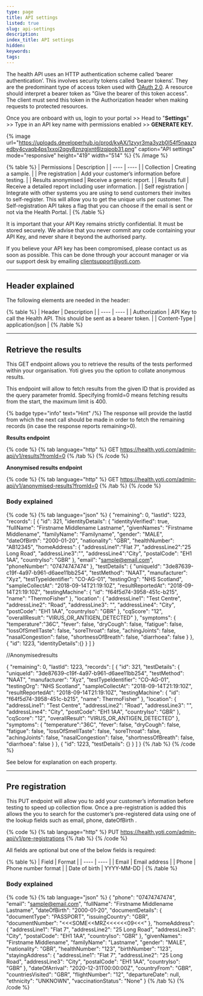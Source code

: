 ```yaml
---
type: page
title: API settings
listed: true
slug: api-settings
description: 
index_title: API settings
hidden: 
keywords: 
tags: 
---
```


The health API uses an HTTP authentication scheme called ‘bearer authentication’. This involves security tokens called ‘bearer tokens’. They are the predominant type of access token used with [OAuth 2.0](https://oauth.net/2/). A resource should interpret a bearer token as "Give the bearer of this token access". The client must send this token in the Authorization header when making requests to protected resources.

Once you are onboard with us, login to your portal &gt;&gt; Head to "**Settings**" &gt;&gt; Type in an API key name with permissions enabled &gt;&gt; **GENERATE KEY.**

{% image url="https://uploads.developerhub.io/prod/kvAX/1zyyr3ma3yzb0l54f5naazqedby4cvaqb4ps1xxoi2qgv8znzgjxnt6lzqjpob31.png" caption="API settings" mode="responsive" height="419" width="514" %}
{% /image %}

{% table %}
| Permissions | Description | 
| ---- | ---- | 
| Collection | Creating a sample. | 
| Pre registration | Add your customer’s information before testing. | 
| Results anonymised | Receive a generic report. | 
| Results full | Receive a detailed report including user information. | 
| Self registration | Integrate with other systems you are using to send customers their invites to self-register. This will allow you to get the unique urls per customer. The Self-registration API takes a flag that you can choose if the email is sent or not via the Health Portal. | 
{% /table %}

It is important that your API Key remains strictly confidential. It must be stored securely. We advise that you never commit any code containing your API Key, and never share it beyond the authorised party.

If you believe your API key has been compromised, please contact us as soon as possible. This can be done through your account manager or via our support desk by emailing [clientsupport@yoti.com](mailto:clientsupport@yoti.com).

---

## Header explained

The following elements are needed in the header:

{% table %}
| Header | Description | 
| ---- | ---- | 
| Authorization | API Key to call the Health API. This should be sent as a bearer token. | 
| Content-Type | application/json | 
{% /table %}

---

## Retrieve the results

This GET endpoint allows you to retrieve the results of the tests performed within your organisation.  Yoti gives you the option to collate anonymous results.

This endpoint will allow to fetch results from the given ID that is provided as the query parameter fromId. Specifying fromId=0 means fetching results from the start, the maximum limit is 400. 

{% badge type="info" text="Hint" /%} The response will provide the lastId from which the next call should be made in order to fetch the remaining records (in case the response reports remaining&gt;0).

**Results endpoint**

{% code %}
{% tab language="http" %}
GET	https://health.yoti.com/admin-api/v1/results?fromId=0
{% /tab %}
{% /code %}

**Anonymised results endpoint**

{% code %}
{% tab language="http" %}
GET https://health.yoti.com/admin-api/v1/anonymised-results?fromId=0
{% /tab %}
{% /code %}

### Body explained

{% code %}
{% tab language="json" %}
{
    "remaining": 0,
    "lastId": 1223,
    "records": [
      {
        "id": 321,
        "identityDetails": {
          "identityVerified": true,
          "fullName": "Firstname Middlename Lastname",
          "givenNames": "Firstname Middlename",
          "familyName": "Familyname",
          "gender": "MALE",
          "dateOfBirth": "2000-01-20",
          "nationality": "GBR",
          "healthNumber": "AB12345",
          "homeAddress": {
            "addressLine1":"Flat 7",
            "addressLine2":"25 Long Road",
            "addressLine3":"",
            "addressLine4":"City",
            "postalCode": "EH1 1AA",
            "countryIso": "GBR"
          },
          "email": "sample@email.com",
          "phoneNumber": "07474747474"
        },
        "testDetails": {
          "uniqueId": "3de87639-c19f-4a97-b961-d6aee11bb254",
          "testMethod": "NAAT",
          "manufacturer": "Xyz",
          "testTypeIdentifier": "CO-AG-01",
          "testingOrg": "NHS Scotland",
          "sampleCollectAt": "2018-09-14T21:19:10Z",
          "resultReportedAt": "2018-09-14T21:19:10Z",
          "testingMachine": {
            "id": "f64f5d74-3958-451c-b215",
            "name": "ThermoFisher"
          },
          "location": {
            "addressLine1": "Test Centre",
            "addressLine2": "Road",
            "addressLine3": "",
            "addressLine4": "City",
            "postCode": "EH1 1AA",
            "countryIso": "GBR"
          },
          "cqScore": "12",
          "overallResult": "VIRUS_OR_ANTIGEN_DETECTED"
        },
        "symptoms": {
          "temperature":"36C",
          "fever": false,
          "dryCough": false,
          "fatigue": false,
          "lossOfSmellTaste": false,
          "soreThroat": false,
          "achingJoints": false,
          "nasalCongestion": false,
          "shortnessOfBreath": false,
          "diarrhoea": false
        }
      },
      {
        "id": 1223,
        "identityDetails":{}
      }
    ]
  }



//Anonymisedresults 



{
    "remaining": 0,
    "lastId": 1223,
    "records": [
      {
        "id": 321,
        "testDetails": {
          "uniqueId": "3de87639-c19f-4a97-b961-d6aee11bb254",
          "testMethod": "NAAT",
          "manufacturer": "Xyz",
          "testTypeIdentifier": "CO-AG-01",
          "testingOrg": "NHS Scotland",
          "sampleCollectAt": "2018-09-14T21:19:10Z",
          "resultReportedAt": "2018-09-14T21:19:10Z",
          "testingMachine": {
            "id": "f64f5d74-3958-451c-b215",
            "name": ThermoFisher"
          },
          "location": {
            "addressLine1": "Test Centre",
            "addressLine2": "Road",
            "addressLine3": "",
            "addressLine4": "City",
            "postCode": "EH1 1AA",
            "countryIso": "GBR"
          },
          "cqScore": "12",
          "overallResult": "VIRUS_OR_ANTIGEN_DETECTED"
        },
        "symptoms": {
            "temperature":"36C",
            "fever": false,
            "dryCough": false,
            "fatigue": false,
            "lossOfSmellTaste": false,
            "soreThroat": false,
            "achingJoints": false,
            "nasalCongestion": false,
            "shortnessOfBreath": false,
            "diarrhoea": false
        }
      },
      {
        "id": 1223,
        "testDetails": {}
      }
    ]
  }
{% /tab %}
{% /code %}

See below for explanation on each property. 

---

## Pre registration

This PUT endpoint will allow you to add your customer’s information before testing to speed up collection flow. Once a pre-registration is added this allows the you to search for the customer’s pre-registered data using one of the lookup fields such as email, phone, dateOfBirth .

{% code %}
{% tab language="http" %}
PUT	https://health.yoti.com/admin-api/v1/pre-registrations
{% /tab %}
{% /code %}

All fields are optional but one of the below fields is required:

{% table %}
| Field | Format | 
| ---- | ---- | 
| Email | Email address | 
| Phone | Phone number format | 
| Date of birth | YYYY-MM-DD | 
{% /table %}

### Body explained

{% code %}
{% tab language="json" %}
{
  "phone": "07474747474",
  "email": "sample@email.com",
  "fullName": "Firstname Middlename Lastname",
  "dateOfBirth": "2000-01-20",
  "documentDetails": {
    "documentType": "PASSPORT",
    "issuingCountry": "GBR",
    "documentNumber": "<<<SOME<<MRZ<<<<<<09<<<"
  },
  "homeAddress": {
    "addressLine1": "Flat 7",
    "addressLine2": "25 Long Road",
    "addressLine3": "City",
    "postalCode": "EH1 1AA",
    "countryIso": "GBR"
  },
  "givenNames": "Firstname Middlename",
  "familyName": "Lastname",
  "gender": "MALE",
  "nationality": "GBR",
  "healthNumber": "123",
  "birthNumber": "123",
  "stayingAddress": {
    "addressLine1": "Flat 7",
    "addressLine2": "25 Long Road",
    "addressLine3": "City",
    "postalCode": "EH1 1AA",
    "countryIso": "GBR"
  },
  "dateOfArrival": "2020-12-31T00:00:00Z",
  "countryFrom": "GBR",
  "countriesVisited": "GBR",
  "flightNumber": "12",
  "departureDate": null,
  "ethnicity": "UNKNOWN",
  "vaccinationStatus": "None"
}
{% /tab %}
{% /code %}